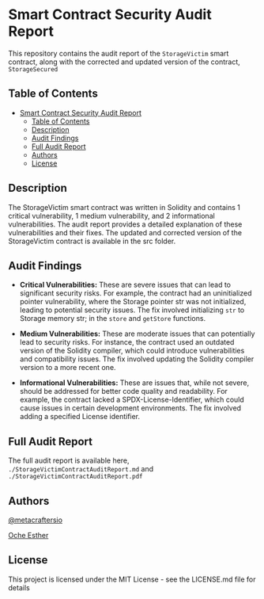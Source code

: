 # Smart Contract Security Audit Report

This repository contains the audit report of the `StorageVictim` smart contract, along with the corrected and updated version of the contract, `StorageSecured`

## Table of Contents

- [Smart Contract Security Audit Report](#smart-contract-security-audit-report)
  - [Table of Contents](#table-of-contents)
  - [Description](#description)
  - [Audit Findings](#audit-findings)
  - [Full Audit Report](#full-audit-report)
  - [Authors](#authors)
  - [License](#license)

## Description

The StorageVictim smart contract was written in Solidity and contains 1 critical vulnerability, 1 medium vulnerability, and 2 informational vulnerabilities. The audit report provides a detailed explanation of these vulnerabilities and their fixes. The updated and corrected version of the StorageVictim contract is available in the src folder.

## Audit Findings

- **Critical Vulnerabilities:** These are severe issues that can lead to significant security risks. For example, the contract had an uninitialized pointer vulnerability, where the Storage pointer str was not initialized, leading to potential security issues. The fix involved initializing `str` to Storage memory str; in the `store` and `getStore` functions.

- **Medium Vulnerabilities:** These are moderate issues that can potentially lead to security risks. For instance, the contract used an outdated version of the Solidity compiler, which could introduce vulnerabilities and compatibility issues. The fix involved updating the Solidity compiler version to a more recent one.

- **Informational Vulnerabilities:** These are issues that, while not severe, should be addressed for better code quality and readability. For example, the contract lacked a SPDX-License-Identifier, which could cause issues in certain development environments. The fix involved adding a specified License identifier.

## Full Audit Report

The full audit report is available here, `./StorageVictimContractAuditReport.md` and `./StorageVictimContractAuditReport.pdf`

## Authors

[@metacraftersio](@metacraftersio)

[Oche Esther](https://twitter.com/Estheroche1)
## License

This project is licensed under the MIT License - see the LICENSE.md file for details
